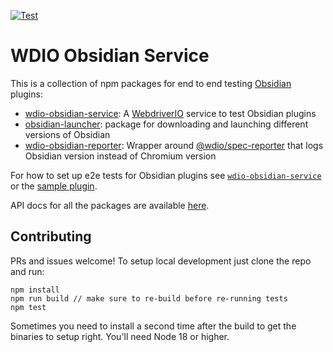 [![Test](https://github.com/jesse-r-s-hines/wdio-obsidian-service/actions/workflows/test.yaml/badge.svg?branch=main)](https://github.com/jesse-r-s-hines/wdio-obsidian-service/actions/workflows/test.yaml)
# WDIO Obsidian Service

This is a collection of npm packages for end to end testing [Obsidian](https://obsidian.md) plugins:
- [wdio-obsidian-service](packages/wdio-obsidian-service/README.md): A [WebdriverIO](https://webdriver.io) service to test Obsidian plugins
- [obsidian-launcher](packages/obsidian-launcher/README.md): package for downloading and launching different versions of Obsidian
- [wdio-obsidian-reporter](packages/wdio-obsidian-reporter/README.md): Wrapper around [@wdio/spec-reporter](https://www.npmjs.com/package/@wdio/spec-reporter) that logs Obsidian version instead of Chromium version

For how to set up e2e tests for Obsidian plugins see
[`wdio-obsidian-service`](https://jesse-r-s-hines.github.io/wdio-obsidian-service/modules/wdio-obsidian-service.html) or
the [sample plugin](https://github.com/jesse-r-s-hines/wdio-obsidian-service-sample-plugin).

API docs for all the packages are available [here](https://jesse-r-s-hines.github.io/wdio-obsidian-service/index.html).

## Contributing
PRs and issues welcome! To setup local development just clone the repo and run:
```
npm install
npm run build // make sure to re-build before re-running tests
npm test
```

Sometimes you need to install a second time after the build to get the binaries to setup right. You'll need Node 18 or
higher.
